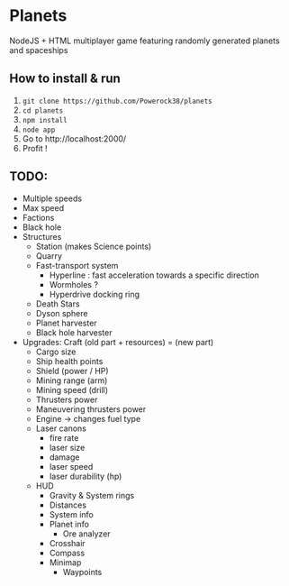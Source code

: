# Planets
NodeJS + HTML multiplayer game featuring randomly generated planets and spaceships

## How to install & run
1. `git clone https://github.com/Powerock38/planets`
1. `cd planets`
1. `npm install`
1. `node app`
1. Go to http://localhost:2000/
1. Profit !

## TODO:
* Multiple speeds
* Max speed
* Factions
* Black hole
* Structures
  * Station (makes Science points)
  * Quarry
  * Fast-transport system
    * Hyperline : fast acceleration towards a specific direction
    * Wormholes ?
    * Hyperdrive docking ring
  * Death Stars
  * Dyson sphere
  * Planet harvester
  * Black hole harvester
* Upgrades: Craft (old part + resources) = (new part)
  * Cargo size
  * Ship health points
  * Shield (power / HP)
  * Mining range (arm)
  * Mining speed (drill)
  * Thrusters power
  * Maneuvering thrusters power
  * Engine -> changes fuel type
  * Laser canons
    * fire rate
    * laser size
    * damage
    * laser speed
    * laser durability (hp)
  * HUD
    * Gravity & System rings
    * Distances
    * System info
    * Planet info
      * Ore analyzer
    * Crosshair
    * Compass
    * Minimap
      * Waypoints
